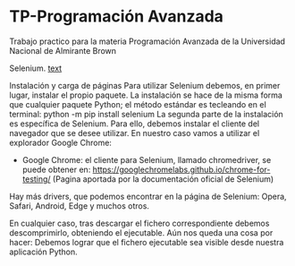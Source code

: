 # TP-Programación Avanzada

Trabajo practico para la materia Programación Avanzada de la Universidad Nacional de Almirante Brown

Selenium.
[text](https://selenium-python.readthedocs.io/)

Instalación y carga de páginas
Para utilizar Selenium debemos, en primer lugar, instalar el propio paquete. La
instalación se hace de la misma forma que cualquier paquete Python; el método
estándar es tecleando en el terminal:
python -m pip install selenium
La segunda parte de la instalación es específica de Selenium. Para ello, debemos
instalar el cliente del navegador que se desee utilizar.
En nuestro caso vamos a utilizar el explorador Google Chrome:

- Google Chrome: el cliente para Selenium, llamado chromedriver, se puede
  obtener en:
  https://googlechromelabs.github.io/chrome-for-testing/
  (Pagina aportada por la documentación oficial de Selenium)

Hay más drivers, que podemos encontrar en la página de Selenium: Opera, Safari, Android, Edge y muchos otros.

En cualquier caso, tras descargar el fichero correspondiente debemos
descomprimirlo, obteniendo el ejecutable. Aún nos queda una cosa por hacer:
Debemos lograr que el fichero ejecutable sea visible desde nuestra aplicación Python.
